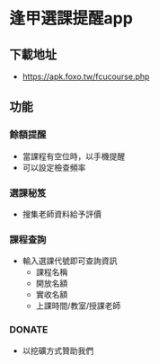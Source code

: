 # 逢甲選課提醒app
## 下載地址
- https://apk.foxo.tw/fcucourse.php
## 功能
### 餘額提醒
- 當課程有空位時，以手機提醒
- 可以設定檢查頻率
### 選課秘笈
- 搜集老師資料給予評價
### 課程查詢
- 輸入選課代號即可查詢資訊
  - 課程名稱
  - 開放名額
  - 實收名額
  - 上課時間/教室/授課老師

### DONATE
- 以挖礦方式贊助我們

